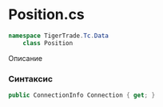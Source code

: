 
# Position.cs
```csharp
namespace TigerTrade.Tc.Data  
    class Position
```

Описание

### Синтаксис
```csharp
public ConnectionInfo Connection { get; }
```
